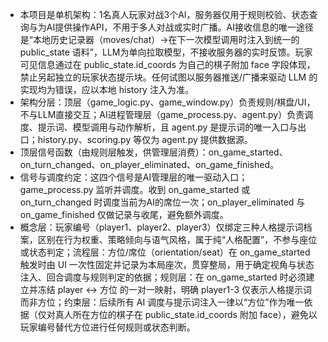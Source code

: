 - 本项目是单机架构：1名真人玩家对战3个AI，服务器仅用于规则校验、状态查询与为AI提供操作API，不用于多人对战或实时广播。AI接收信息的唯一途径是“本地历史记录器（moves/chat）→在下一次模型调用时注入到统一的 public_state 语料”，LLM为单向拉取模型，不接收服务器的实时反馈。玩家可见信息通过在 public_state.id_coords 为自己的棋子附加 face 字段体现，禁止另起独立的玩家状态提示块。任何试图以服务器推送/广播来驱动 LLM 的实现均为错误，应以本地 history 注入为准。
- 架构分层：顶层（game_logic.py、game_window.py）负责规则/棋盘/UI，不与LLM直接交互；AI进程管理层（game_process.py、agent.py）负责调度、提示词、模型调用与动作解析，且 agent.py 是提示词的唯一入口与出口；history.py、scoring.py 等仅为 agent.py 提供数据源。
- 顶层信号函数（由规则层触发，供管理层消费）：on_game_started、on_turn_changed、on_player_eliminated、on_game_finished。
- 信号与调度约定：这四个信号是AI管理层的唯一驱动入口；game_process.py 监听并调度。收到 on_game_started 或 on_turn_changed 时调度当前为AI的席位一次；on_player_eliminated 与 on_game_finished 仅做记录与收尾，避免额外调度。
- 概念层：玩家编号（player1、player2、player3）仅绑定三种人格提示词档案，区别在行为权重、策略倾向与语气风格，属于纯“人格配置”，不参与座位或状态判定；流程层：方位/席位（orientation/seat）在 on_game_started 触发时由 UI 一次性固定并记录为本局座次，贯穿整局，用于确定视角与状态注入、回合调度与规则判定的依据；规则层：在 on_game_started 时必须建立并冻结 player ↔ 方位 的一对一映射，明确 player1-3 仅表示人格提示词而非方位；约束层：后续所有 AI 调度与提示词注入一律以“方位”作为唯一依据（仅对真人所在方位的棋子在 public_state.id_coords 附加 face），避免以玩家编号替代方位进行任何规则或状态判断。